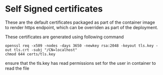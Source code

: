# Self Signed certificates

These are the default certificates packaged as part of the container image to
render https endpoint, which can be overriden as part of the deployment.

These certificates are generated using following command
```
openssl req -x509 -nodes -days 3650 -newkey rsa:2048 -keyout tls.key -out tls.crt -subj "/CN=localhost"
chmod 644 certs/tls.key
```
ensure that the tls.key has read permissions set for the user in container to read the file
